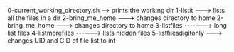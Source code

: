 0-current_working_directory.sh --> prints the working dir
1-listit ---> lists all the files in a dir
2-bring_me_home ---> changes directory to home
2-bring_me_home ---> changes directory to home
3-listfiles -------> long list files
4-listmorefiles ------> lists hidden files
5-listfilesdigitonly ---> changes UID and GID of file list to int

